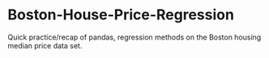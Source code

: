 # Boston-House-Price-Regression
Quick practice/recap of pandas, regression methods on the Boston housing median price data set.
